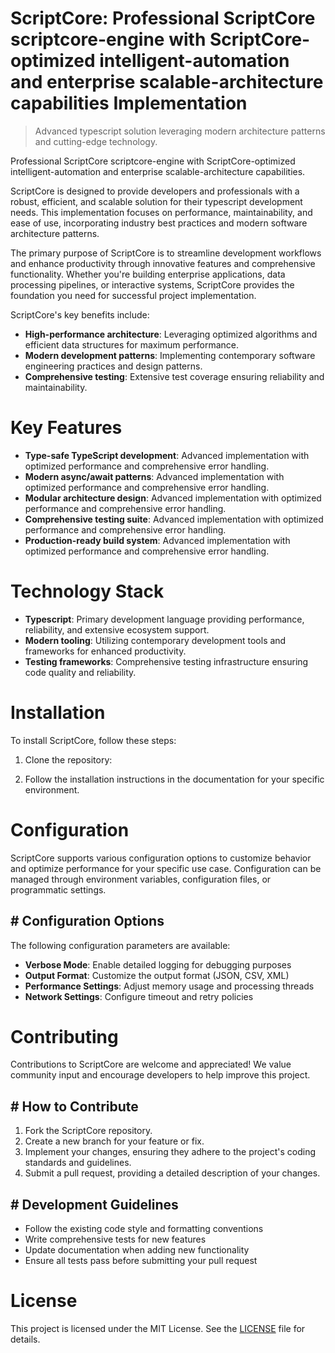 <!-- fallback_ScriptCore_20250803163326_71072 -->

# ScriptCore: Professional ScriptCore scriptcore-engine with ScriptCore-optimized intelligent-automation and enterprise scalable-architecture capabilities Implementation
> Advanced typescript solution leveraging modern architecture patterns and cutting-edge technology.

Professional ScriptCore scriptcore-engine with ScriptCore-optimized intelligent-automation and enterprise scalable-architecture capabilities.

ScriptCore is designed to provide developers and professionals with a robust, efficient, and scalable solution for their typescript development needs. This implementation focuses on performance, maintainability, and ease of use, incorporating industry best practices and modern software architecture patterns.

The primary purpose of ScriptCore is to streamline development workflows and enhance productivity through innovative features and comprehensive functionality. Whether you're building enterprise applications, data processing pipelines, or interactive systems, ScriptCore provides the foundation you need for successful project implementation.

ScriptCore's key benefits include:

* **High-performance architecture**: Leveraging optimized algorithms and efficient data structures for maximum performance.
* **Modern development patterns**: Implementing contemporary software engineering practices and design patterns.
* **Comprehensive testing**: Extensive test coverage ensuring reliability and maintainability.

# Key Features

* **Type-safe TypeScript development**: Advanced implementation with optimized performance and comprehensive error handling.
* **Modern async/await patterns**: Advanced implementation with optimized performance and comprehensive error handling.
* **Modular architecture design**: Advanced implementation with optimized performance and comprehensive error handling.
* **Comprehensive testing suite**: Advanced implementation with optimized performance and comprehensive error handling.
* **Production-ready build system**: Advanced implementation with optimized performance and comprehensive error handling.

# Technology Stack

* **Typescript**: Primary development language providing performance, reliability, and extensive ecosystem support.
* **Modern tooling**: Utilizing contemporary development tools and frameworks for enhanced productivity.
* **Testing frameworks**: Comprehensive testing infrastructure ensuring code quality and reliability.

# Installation

To install ScriptCore, follow these steps:

1. Clone the repository:


2. Follow the installation instructions in the documentation for your specific environment.

# Configuration

ScriptCore supports various configuration options to customize behavior and optimize performance for your specific use case. Configuration can be managed through environment variables, configuration files, or programmatic settings.

## # Configuration Options

The following configuration parameters are available:

* **Verbose Mode**: Enable detailed logging for debugging purposes
* **Output Format**: Customize the output format (JSON, CSV, XML)
* **Performance Settings**: Adjust memory usage and processing threads
* **Network Settings**: Configure timeout and retry policies

# Contributing

Contributions to ScriptCore are welcome and appreciated! We value community input and encourage developers to help improve this project.

## # How to Contribute

1. Fork the ScriptCore repository.
2. Create a new branch for your feature or fix.
3. Implement your changes, ensuring they adhere to the project's coding standards and guidelines.
4. Submit a pull request, providing a detailed description of your changes.

## # Development Guidelines

* Follow the existing code style and formatting conventions
* Write comprehensive tests for new features
* Update documentation when adding new functionality
* Ensure all tests pass before submitting your pull request

# License

This project is licensed under the MIT License. See the [LICENSE](https://github.com/AbdullahRashid133/ScriptCore/blob/main/LICENSE) file for details.

